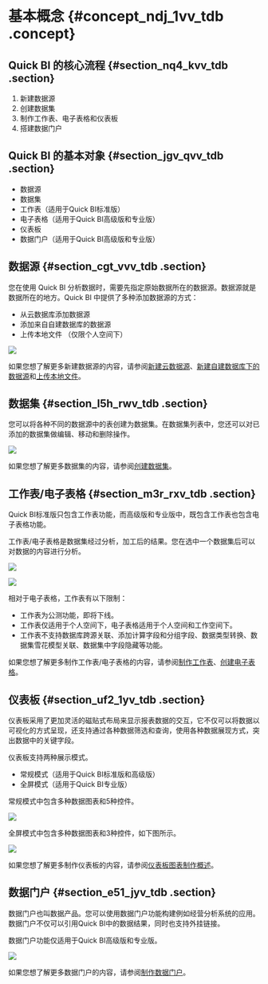 # 基本概念 {#concept_ndj_1vv_tdb .concept}

## Quick BI 的核心流程 {#section_nq4_kvv_tdb .section}

1.  新建数据源
2.  创建数据集
3.  制作工作表、电子表格和仪表板
4.  搭建数据门户

## Quick BI 的基本对象 {#section_jgv_qvv_tdb .section}

-   数据源
-   数据集
-   工作表（适用于Quick BI标准版）
-   电子表格（适用于Quick BI高级版和专业版）
-   仪表板
-   数据门户（适用于Quick BI高级版和专业版）

## 数据源 {#section_cgt_vvv_tdb .section}

您在使用 Quick BI 分析数据时，需要先指定原始数据所在的数据源。数据源就是数据所在的地方。Quick BI 中提供了多种添加数据源的方式：

-   从云数据库添加数据源
-   添加来自自建数据库的数据源
-   上传本地文件 （仅限个人空间下）

![](http://static-aliyun-doc.oss-cn-hangzhou.aliyuncs.com/assets/img/9063/1536636988998_zh-CN.png)

如果您想了解更多新建数据源的内容，请参阅[新建云数据源](../../../../cn.zh-CN/快速入门/数据建模/管理数据源/新建云数据源.md#)、[新建自建数据库下的数据源](../../../../cn.zh-CN/快速入门/数据建模/管理数据源/新建自建数据库下的数据源.md#)和[上传本地文件](../../../../cn.zh-CN/快速入门/数据建模/管理数据源/上传本地文件.md#)。

## 数据集 {#section_l5h_rwv_tdb .section}

您可以将各种不同的数据源中的表创建为数据集。在数据集列表中，您还可以对已添加的数据集做编辑、移动和删除操作。

![](http://static-aliyun-doc.oss-cn-hangzhou.aliyuncs.com/assets/img/9063/15366369881000_zh-CN.png)

如果您想了解更多数据集的内容，请参阅[创建数据集](../../../../cn.zh-CN/快速入门/数据建模/管理数据集/创建数据集.md#)。

## 工作表/电子表格 {#section_m3r_rxv_tdb .section}

Quick BI标准版只包含工作表功能，而高级版和专业版中，既包含工作表也包含电子表格功能。

工作表/电子表格是数据集经过分析，加工后的结果。您在选中一个数据集后可以对数据的内容进行分析。

![](http://static-aliyun-doc.oss-cn-hangzhou.aliyuncs.com/assets/img/9063/15366369881003_zh-CN.png)

![](http://static-aliyun-doc.oss-cn-hangzhou.aliyuncs.com/assets/img/9063/15366369886895_zh-CN.png)

相对于电子表格，工作表有以下限制：

-   工作表为公测功能，即将下线。
-   工作表仅适用于个人空间下，电子表格适用于个人空间和工作空间下。
-   工作表不支持数据库跨源关联、添加计算字段和分组字段、数据类型转换、数据集雪花模型关联、数据集中字段隐藏等功能。

如果您想了解更多制作工作表/电子表格的内容，请参阅[制作工作表](../../../../cn.zh-CN/快速入门/报表制作/电子表格概述.md#)、[创建电子表格](../../../../cn.zh-CN/快速入门/报表制作/创建电子表格.md#)。

## 仪表板 {#section_uf2_1yv_tdb .section}

仪表板采用了更加灵活的磁贴式布局来显示报表数据的交互，它不仅可以将数据以可视化的方式呈现，还支持通过各种数据筛选和查询，使用各种数据展现方式，突出数据中的关键字段。

仪表板支持两种展示模式。

-   常规模式（适用于Quick BI标准版和高级版）
-   全屏模式（适用于Quick BI专业版）

常规模式中包含多种数据图表和5种控件。

![](http://static-aliyun-doc.oss-cn-hangzhou.aliyuncs.com/assets/img/9063/15366369886896_zh-CN.png)

全屏模式中包含多种数据图表和3种控件，如下图所示。

![](http://static-aliyun-doc.oss-cn-hangzhou.aliyuncs.com/assets/img/9063/15366369886897_zh-CN.png)

如果您想了解更多制作仪表板的内容，请参阅[仪表板图表制作概述](../../../../cn.zh-CN/快速入门/报表制作/仪表板图表制作/仪表板图表制作概述.md#)。

## 数据门户 {#section_e51_jyv_tdb .section}

数据门户也叫数据产品。您可以使用数据门户功能构建例如经营分析系统的应用。数据门户不仅可以引用Quick BI中的数据结果，同时也支持外挂链接。

数据门户功能仅适用于Quick BI高级版和专业版。

![](http://static-aliyun-doc.oss-cn-hangzhou.aliyuncs.com/assets/img/9063/15366369881009_zh-CN.png)

如果您想了解更多数据门户的内容，请参阅[制作数据门户](../../../../cn.zh-CN/快速入门/示例：制作数据门户.md#)。

